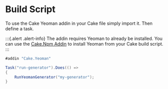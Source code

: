 # Build Script

To use the Cake Yeoman addin in your Cake file simply import it. Then define a task.


:::{.alert .alert-info}
The addin requires Yeoman to already be installed.
You can use the [Cake.Npm Addin](http://cakebuild.net/dsl/npm/) to install Yeoman from your Cake build script.
:::

```csharp
#addin "Cake.Yeoman"

Task("run-generator").Does(() =>
{
    RunYeomanGenerator("my-generator");
}
```
